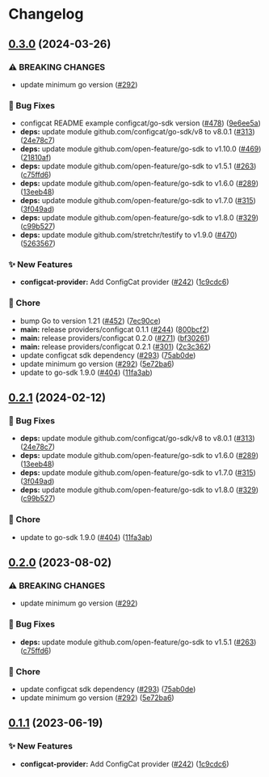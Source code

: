 # Changelog

## [0.3.0](https://github.com/Kavindu-Dodan/go-sdk-contrib/compare/providers/configcat-v0.2.1...providers/configcat/v0.3.0) (2024-03-26)


### ⚠ BREAKING CHANGES

* update minimum go version ([#292](https://github.com/Kavindu-Dodan/go-sdk-contrib/issues/292))

### 🐛 Bug Fixes

* configcat README example configcat/go-sdk version ([#478](https://github.com/Kavindu-Dodan/go-sdk-contrib/issues/478)) ([9e6ee5a](https://github.com/Kavindu-Dodan/go-sdk-contrib/commit/9e6ee5adf57a70e03773ea1a1e1bb3b9fa7f55bf))
* **deps:** update module github.com/configcat/go-sdk/v8 to v8.0.1 ([#313](https://github.com/Kavindu-Dodan/go-sdk-contrib/issues/313)) ([24e78c7](https://github.com/Kavindu-Dodan/go-sdk-contrib/commit/24e78c70f182c17a0fc2531d7dfee92c6c45df44))
* **deps:** update module github.com/open-feature/go-sdk to v1.10.0 ([#469](https://github.com/Kavindu-Dodan/go-sdk-contrib/issues/469)) ([21810af](https://github.com/Kavindu-Dodan/go-sdk-contrib/commit/21810afc33fce9a3940ec9dc59e65f140fcbaa57))
* **deps:** update module github.com/open-feature/go-sdk to v1.5.1 ([#263](https://github.com/Kavindu-Dodan/go-sdk-contrib/issues/263)) ([c75ffd6](https://github.com/Kavindu-Dodan/go-sdk-contrib/commit/c75ffd6017689a86860dec92c1a1564b6145f0c9))
* **deps:** update module github.com/open-feature/go-sdk to v1.6.0 ([#289](https://github.com/Kavindu-Dodan/go-sdk-contrib/issues/289)) ([13eeb48](https://github.com/Kavindu-Dodan/go-sdk-contrib/commit/13eeb482ee3d69c5fb8100563501c2250b6454f1))
* **deps:** update module github.com/open-feature/go-sdk to v1.7.0 ([#315](https://github.com/Kavindu-Dodan/go-sdk-contrib/issues/315)) ([3f049ad](https://github.com/Kavindu-Dodan/go-sdk-contrib/commit/3f049ad34e93c3b9b9d4cf5a2e56f3777eb858e6))
* **deps:** update module github.com/open-feature/go-sdk to v1.8.0 ([#329](https://github.com/Kavindu-Dodan/go-sdk-contrib/issues/329)) ([c99b527](https://github.com/Kavindu-Dodan/go-sdk-contrib/commit/c99b52728bad9dce52bfb78a08ae5f4eea83a397))
* **deps:** update module github.com/stretchr/testify to v1.9.0 ([#470](https://github.com/Kavindu-Dodan/go-sdk-contrib/issues/470)) ([5263567](https://github.com/Kavindu-Dodan/go-sdk-contrib/commit/52635679b633e01e23196885a4a98d3cecbc8822))


### ✨ New Features

* **configcat-provider:** Add ConfigCat provider ([#242](https://github.com/Kavindu-Dodan/go-sdk-contrib/issues/242)) ([1c9cdc6](https://github.com/Kavindu-Dodan/go-sdk-contrib/commit/1c9cdc616a6ee624463d7560b8a1c8b6c8f0cf16))


### 🧹 Chore

* bump Go to version 1.21 ([#452](https://github.com/Kavindu-Dodan/go-sdk-contrib/issues/452)) ([7ec90ce](https://github.com/Kavindu-Dodan/go-sdk-contrib/commit/7ec90ce4f9b06670187561afd9e342eed4228be1))
* **main:** release providers/configcat 0.1.1 ([#244](https://github.com/Kavindu-Dodan/go-sdk-contrib/issues/244)) ([800bcf2](https://github.com/Kavindu-Dodan/go-sdk-contrib/commit/800bcf2e437bcddcb0681708cad42538a96ce7ba))
* **main:** release providers/configcat 0.2.0 ([#271](https://github.com/Kavindu-Dodan/go-sdk-contrib/issues/271)) ([bf30261](https://github.com/Kavindu-Dodan/go-sdk-contrib/commit/bf30261c413e55b9c57993dd86f19a4e74434baa))
* **main:** release providers/configcat 0.2.1 ([#301](https://github.com/Kavindu-Dodan/go-sdk-contrib/issues/301)) ([2c3c362](https://github.com/Kavindu-Dodan/go-sdk-contrib/commit/2c3c36222c7c6ca2918fae383d5a954b34717c31))
* update configcat sdk dependency ([#293](https://github.com/Kavindu-Dodan/go-sdk-contrib/issues/293)) ([75ab0de](https://github.com/Kavindu-Dodan/go-sdk-contrib/commit/75ab0deef5e83655d17359b3b80f4711af837383))
* update minimum go version ([#292](https://github.com/Kavindu-Dodan/go-sdk-contrib/issues/292)) ([5e72ba6](https://github.com/Kavindu-Dodan/go-sdk-contrib/commit/5e72ba6f03357d925539e350a767aaef39db8a16))
* update to go-sdk 1.9.0 ([#404](https://github.com/Kavindu-Dodan/go-sdk-contrib/issues/404)) ([11fa3ab](https://github.com/Kavindu-Dodan/go-sdk-contrib/commit/11fa3aba065a6dd81caca30e76efc16fb64a25e3))

## [0.2.1](https://github.com/open-feature/go-sdk-contrib/compare/providers/configcat/v0.2.0...providers/configcat/v0.2.1) (2024-02-12)


### 🐛 Bug Fixes

* **deps:** update module github.com/configcat/go-sdk/v8 to v8.0.1 ([#313](https://github.com/open-feature/go-sdk-contrib/issues/313)) ([24e78c7](https://github.com/open-feature/go-sdk-contrib/commit/24e78c70f182c17a0fc2531d7dfee92c6c45df44))
* **deps:** update module github.com/open-feature/go-sdk to v1.6.0 ([#289](https://github.com/open-feature/go-sdk-contrib/issues/289)) ([13eeb48](https://github.com/open-feature/go-sdk-contrib/commit/13eeb482ee3d69c5fb8100563501c2250b6454f1))
* **deps:** update module github.com/open-feature/go-sdk to v1.7.0 ([#315](https://github.com/open-feature/go-sdk-contrib/issues/315)) ([3f049ad](https://github.com/open-feature/go-sdk-contrib/commit/3f049ad34e93c3b9b9d4cf5a2e56f3777eb858e6))
* **deps:** update module github.com/open-feature/go-sdk to v1.8.0 ([#329](https://github.com/open-feature/go-sdk-contrib/issues/329)) ([c99b527](https://github.com/open-feature/go-sdk-contrib/commit/c99b52728bad9dce52bfb78a08ae5f4eea83a397))


### 🧹 Chore

* update to go-sdk 1.9.0 ([#404](https://github.com/open-feature/go-sdk-contrib/issues/404)) ([11fa3ab](https://github.com/open-feature/go-sdk-contrib/commit/11fa3aba065a6dd81caca30e76efc16fb64a25e3))

## [0.2.0](https://github.com/open-feature/go-sdk-contrib/compare/providers/configcat/v0.1.1...providers/configcat/v0.2.0) (2023-08-02)


### ⚠ BREAKING CHANGES

* update minimum go version ([#292](https://github.com/open-feature/go-sdk-contrib/issues/292))

### 🐛 Bug Fixes

* **deps:** update module github.com/open-feature/go-sdk to v1.5.1 ([#263](https://github.com/open-feature/go-sdk-contrib/issues/263)) ([c75ffd6](https://github.com/open-feature/go-sdk-contrib/commit/c75ffd6017689a86860dec92c1a1564b6145f0c9))


### 🧹 Chore

* update configcat sdk dependency ([#293](https://github.com/open-feature/go-sdk-contrib/issues/293)) ([75ab0de](https://github.com/open-feature/go-sdk-contrib/commit/75ab0deef5e83655d17359b3b80f4711af837383))
* update minimum go version ([#292](https://github.com/open-feature/go-sdk-contrib/issues/292)) ([5e72ba6](https://github.com/open-feature/go-sdk-contrib/commit/5e72ba6f03357d925539e350a767aaef39db8a16))

## [0.1.1](https://github.com/open-feature/go-sdk-contrib/compare/providers/configcat-v0.1.0...providers/configcat/v0.1.1) (2023-06-19)


### ✨ New Features

* **configcat-provider:** Add ConfigCat provider ([#242](https://github.com/open-feature/go-sdk-contrib/issues/242)) ([1c9cdc6](https://github.com/open-feature/go-sdk-contrib/commit/1c9cdc616a6ee624463d7560b8a1c8b6c8f0cf16))
